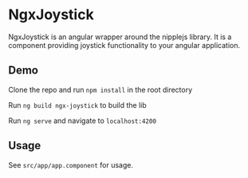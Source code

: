 # NgxJoystick

NgxJoystick is an angular wrapper around the nipplejs library. It is a component providing joystick functionality to your angular application.

## Demo

Clone the repo and run `npm install` in the root directory

Run `ng build ngx-joystick` to build the lib

Run `ng serve` and navigate to `localhost:4200`

## Usage

See `src/app/app.component` for usage.
